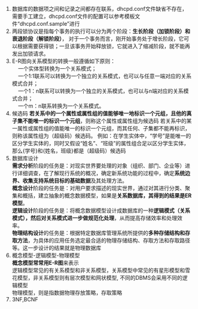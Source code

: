 1. 数据库的数据项之间和记录之间都存在联系，dhcpd.conf文件缺省不存在，需要手工建立，dhcpd.conf文件的配置可以参考模板文件“dhcpd.conf.sample”进行
2. 两段锁协议是指每个事务的执行可以分为两个阶段：**生长阶段（加锁阶段）和衰退阶段（解锁阶段）**， 对于一个事务而言，刚开始事务处于增长阶段，它可以根据需要获得锁；一旦该事务开始释放锁，它就进入了缩减阶段，就不能再发出加锁请求。
3. E-R图向关系模型的转换一般遵循如下原则：  
    一个实体型转换为一个关系模式；    
    一个1:1联系可以转换为一个独立的关系模式，也可以与任意一端对应的关系模式合并；  
    一个1：n联系可以转换为一个独立的关系模式，也可以与n端对应的关系模式合并；  
    一个m：n联系转换为一个关系模式。
4. 候选码 **若关系中的一个属性或属性组的值能够唯一地标识一个元组，且他的真子集不能唯一的标识一个元组**，则称这个属性或属性组为候选码 若关系中的某一属性或属性组的值能唯一的标识一个元组，而其任何、子集都不能再标识，则称该属性组为（超级码）候选码。 例如：在学生实体中，“学号”是能唯一的区分学生实体的，同时又假设“姓名”、“班级”的属性组合足以区分学生实体，那么{学号}和{姓名，班级}都是（超级码）候选码
5. 数据库设计   
**需求分析**阶段的任务是：对现实世界要处理的对象（组织、部门、企业等）进行详细调查，在了解现行系统的概况，确定新系统功能的过程中，确定**系统边界、收集支持系统目标的基础数据**及其处理方法。   
**概念设计**阶段的任务是：对用户要求描述的现实世界，通过对其进行分类、聚集和概括，建立抽象的概念数据模型，如果是**关系数据库，其得到的结果是ER模型**。  
**逻辑设计**阶段的任务是：将概念数据模型设计成数据库的一种**逻辑模式（关系模式），然后对关系模式进一步做规范化处理**，从而提高存储效率和处理效率。  
**物理结构设计**的任务是：根据特定数据库管理系统所提供的**多种存储结构和存取方法**，为具体的应用任务选定最合适的物理存储结构、存取方法和存取路径等。这一步设计的结果就是物理数据库   
6. 概念模型-逻辑模型-物理模型  
**概念模型常常用E-R图**来表示  
逻辑模型常见的有关系模型和非关系模型，关系模型中常见的有星形模型和雪花模型，非关系模型则有层次模型和网状模型, 不同的DBMS会采用不同的逻辑模型  
物理模型，则是指数据物理存放策略，存取策略  
7. 3NF,BCNF
